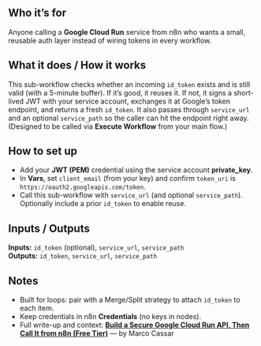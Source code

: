## Who it’s for
Anyone calling a **Google Cloud Run** service from n8n who wants a small, reusable auth layer instead of wiring tokens in every workflow.

## What it does / How it works
This sub-workflow checks whether an incoming `id_token` exists and is still valid (with a 5-minute buffer). If it’s good, it reuses it. If not, it signs a short-lived JWT with your service account, exchanges it at Google’s token endpoint, and returns a fresh `id_token`. It also passes through `service_url` and an optional `service_path` so the caller can hit the endpoint right away. (Designed to be called via **Execute Workflow** from your main flow.)

## How to set up
- Add your **JWT (PEM)** credential using the service account **private_key**.
- In **Vars**, set `client_email` (from your key) and confirm `token_uri` is `https://oauth2.googleapis.com/token`.
- Call this sub-workflow with `service_url` (and optional `service_path`). Optionally include a prior `id_token` to enable reuse.

## Inputs / Outputs
**Inputs:** `id_token` (optional), `service_url`, `service_path`  
**Outputs:** `id_token`, `service_url`, `service_path`

## Notes
- Built for loops: pair with a Merge/Split strategy to attach `id_token` to each item.
- Keep credentials in n8n **Credentials** (no keys in nodes).
- Full write-up and context: 
 **[Build a Secure Google Cloud Run API, Then Call It from n8n (Free Tier)](https://medium.com/@marcocodes/build-a-secure-google-cloud-run-api-then-call-it-from-n8n-88c03291a95f)** 
— by Marco Cassar